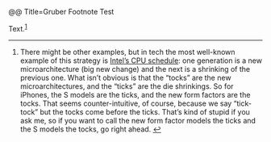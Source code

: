@@ Title=Gruber Footnote Test

<p>Text.<sup id="fnr1-2015-09-22"><a href="#fn1-2015-09-22">1</a></sup></p>

<div class="footnotes">
<hr />
<ol>
<li id="fn1-2015-09-22">
<p>There might be other examples, but in tech the most well-known example of this strategy is <a href="https://en.wikipedia.org/wiki/Intel_Tick-Tock">Intel&#8217;s CPU schedule</a>: one generation is a new microarchitecture (big new change) and the next is a shrinking of the previous one. What isn&#8217;t obvious is that the &#8220;tocks&#8221; are the new microarchitectures, and the &#8220;ticks&#8221; are the die shrinkings. So for iPhones, the S models are the ticks, and the new form factors are the tocks. That seems counter-intuitive, of course, because we say &#8220;tick-tock&#8221; but the tocks come before the ticks. That&#8217;s kind of stupid if you ask me, so if you want to call the new form factor models the ticks and the S models the tocks, go right ahead.&nbsp;<a href="#fnr1-2015-09-22"  class="footnoteBackLink"  title="Jump back to footnote 1 in the text.">&#x21A9;&#xFE0E;</a></p>
</li>
</ol>
</div>